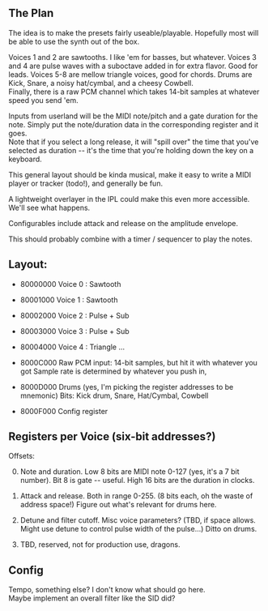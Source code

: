 ## The Plan

The idea is to make the presets fairly useable/playable.  Hopefully most will be able to use the synth out of the box.

Voices 1 and 2 are sawtooths.  I like 'em for basses, but whatever.
Voices 3 and 4 are pulse waves with a suboctave added in for extra flavor. Good for leads.
Voices 5-8 are mellow triangle voices, good for chords.
Drums are Kick, Snare, a noisy hat/cymbal, and a cheesy Cowbell.  
Finally, there is a raw PCM channel which takes 14-bit samples at whatever speed you send 'em.

Inputs from userland will be the MIDI note/pitch and a gate duration for the note.
Simply put the note/duration data in the corresponding register and it goes.  
Note that if you select a long release, it will "spill over" the time that you've selected as duration -- it's the time that you're holding down the key on a keyboard.  

This general layout should be kinda musical, make it easy to write a MIDI player or tracker (todo!), and generally be fun.  

A lightweight overlayer in the IPL could make this even more accessible.  We'll see what happens.

Configurables include attack and release on the amplitude envelope.

This should probably combine with a timer / sequencer to play the notes.  

## Layout: 

* 80000000 Voice 0 : Sawtooth
* 80001000 Voice 1 : Sawtooth
* 80002000 Voice 2 : Pulse + Sub
* 80003000 Voice 3 : Pulse + Sub
* 80004000 Voice 4 : Triangle
 ...
* 8000C000 Raw PCM input: 14-bit samples, but hit it with whatever you got
  Sample rate is determined by whatever you push in, 

* 8000D000 Drums  (yes, I'm picking the register addresses to be mnemonic)
  Bits: Kick drum, Snare, Hat/Cymbal, Cowbell

* 8000F000 Config register

## Registers per Voice  (six-bit addresses?)

Offsets:

0. Note and duration.  Low 8 bits are MIDI note 0-127 (yes, it's a 7 bit number).  Bit 8 is gate -- useful.  High 16 bits are the duration in clocks.   

1. Attack and release.  Both in range 0-255.  (8 bits each, oh the waste of address space!)  Figure out what's relevant for drums here.

2. Detune and filter cutoff. Misc voice parameters? (TBD, if space allows.  Might use detune to control pulse width of the pulse...)  Ditto on drums.

3. TBD, reserved, not for production use, dragons.


## Config

Tempo, something else?  I don't know what should go here.  
Maybe implement an overall filter like the SID did?  

